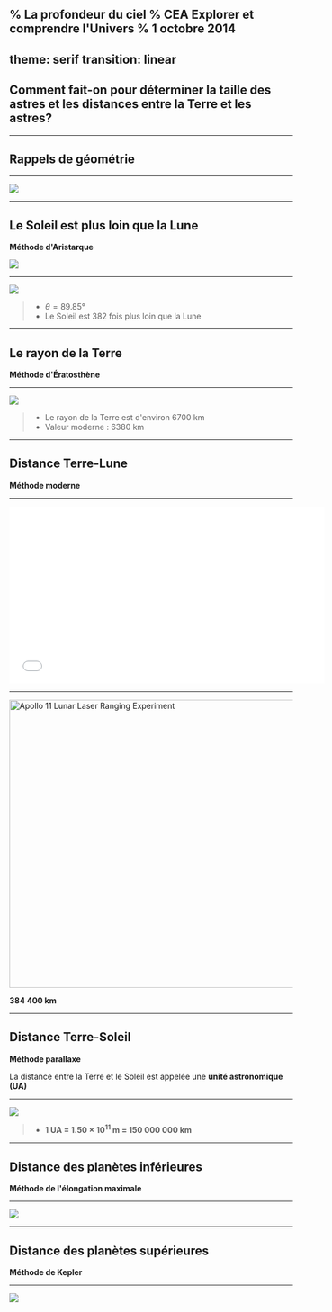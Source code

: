 % La profondeur du ciel
% CEA Explorer et comprendre l'Univers
% 1 octobre 2014
---
theme: serif
transition: linear
---

## Comment fait-on pour déterminer la taille des astres et les distances entre la Terre et les astres?

---

## Rappels de géométrie

---

![](triangle-rec.png)

---

## Le Soleil est plus loin que la Lune

**Méthode d'Aristarque**

![](https://upload.wikimedia.org/wikipedia/commons/2/2b/Aristarchus_working.jpg)

---

![](soleil-loin.png)

>- $\theta = 89.85°$
>- Le Soleil est 382 fois plus loin que la Lune


---

## Le rayon de la Terre

**Méthode d'Ératosthène**

---

![](eratosthene.png)

>- Le rayon de la Terre est d'environ 6700 km
>- Valeur moderne : 6380 km

---

## Distance Terre-Lune

**Méthode moderne**

---

<iframe width="560" height="315" src="//www.youtube.com/embed/_v52LFgUq-8" frameborder="0" allowfullscreen></iframe>

---

<a title="Par NASA [Public domain], via Wikimedia Commons"
href="https://commons.wikimedia.org/wiki/File%3AApollo_11_Lunar_Laser_Ranging_Experiment.jpg"><img
width="512" alt="Apollo 11 Lunar Laser Ranging Experiment"
src="//upload.wikimedia.org/wikipedia/commons/thumb/0/08/Apollo_11_Lunar_Laser_Ranging_Experiment.jpg/512px-Apollo_11_Lunar_Laser_Ranging_Experiment.jpg"/></a>

**384 400 km**

---

## Distance Terre-Soleil

**Méthode parallaxe**

La distance entre la Terre et le Soleil est appelée une **unité astronomique
(UA)**

---

![](parallaxe.png)

>- **1 UA = 1.50 $\times$ 10<sup>11</sup> m = 150 000 000 km**

---

## Distance des planètes inférieures

**Méthode de l'élongation maximale**

---

![](planetes-inf.png)

---

## Distance des planètes supérieures

**Méthode de Kepler**

---

![](planetes-sup.png)


